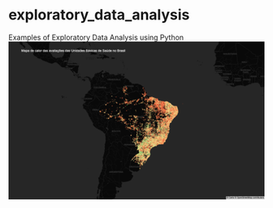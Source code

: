 # exploratory_data_analysis
Examples of Exploratory Data Analysis using Python
![](https://raw.githubusercontent.com/murilogmamaral/exploratory_data_analysis/main/unidades_basicas_de_saude/plots/heatmap_ubs.png)

